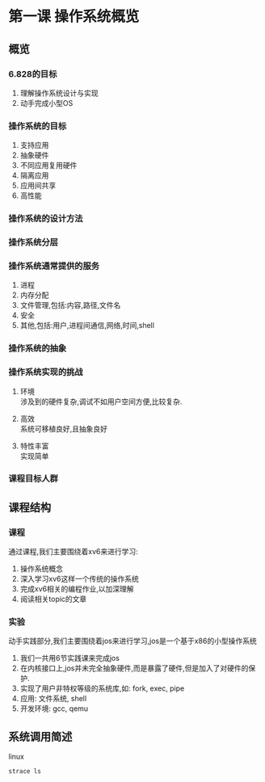 # 第一课 操作系统概览

## 概览

### 6.828的目标

1. 理解操作系统设计与实现
2. 动手完成小型OS

### 操作系统的目标

1. 支持应用
2. 抽象硬件
3. 不同应用复用硬件
4. 隔离应用
5. 应用间共享
6. 高性能

### 操作系统的设计方法

### 操作系统分层

### 操作系统通常提供的服务

1. 进程
2. 内存分配
3. 文件管理,包括:内容,路径,文件名
4. 安全
5. 其他,包括:用户,进程间通信,网络,时间,shell

### 操作系统的抽象

### 操作系统实现的挑战

1. 环境  
   涉及到的硬件复杂,调试不如用户空间方便,比较复杂.

2. 高效  
   系统可移植良好,且抽象良好

3. 特性丰富  
   实现简单

### 课程目标人群

## 课程结构

### 课程

通过课程,我们主要围绕着xv6来进行学习:

1. 操作系统概念
2. 深入学习xv6这样一个传统的操作系统
3. 完成xv6相关的编程作业,以加深理解
4. 阅读相关topic的文章

### 实验

动手实践部分,我们主要围绕着jos来进行学习,jos是一个基于x86的小型操作系统

1. 我们一共用6节实践课来完成jos
2. 在内核接口上,jos并未完全抽象硬件,而是暴露了硬件,但是加入了对硬件的保护.
3. 实现了用户非特权等级的系统库,如: fork, exec, pipe
4. 应用: 文件系统, shell
5. 开发环境: gcc, qemu

## 系统调用简述

linux

```
strace ls
```



